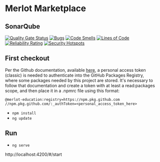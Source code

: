 # Merlot Marketplace

## SonarQube
[![Quality Gate Status](https://sonarqube.common.merlot-education.eu/api/project_badges/measure?project=merlot-education_marketplace_AYdG6VNrMxRMOCkiKtK_&metric=alert_status&token=sqb_629d7643396f780c99c0789cd0d30315336f4abc)](https://sonarqube.common.merlot-education.eu/dashboard?id=merlot-education_marketplace_AYdG6VNrMxRMOCkiKtK_) 
[![Bugs](https://sonarqube.common.merlot-education.eu/api/project_badges/measure?project=merlot-education_marketplace_AYdG6VNrMxRMOCkiKtK_&metric=bugs&token=sqb_629d7643396f780c99c0789cd0d30315336f4abc)](https://sonarqube.common.merlot-education.eu/dashboard?id=merlot-education_marketplace_AYdG6VNrMxRMOCkiKtK_)
[![Code Smells](https://sonarqube.common.merlot-education.eu/api/project_badges/measure?project=merlot-education_marketplace_AYdG6VNrMxRMOCkiKtK_&metric=code_smells&token=sqb_629d7643396f780c99c0789cd0d30315336f4abc)](https://sonarqube.common.merlot-education.eu/dashboard?id=merlot-education_marketplace_AYdG6VNrMxRMOCkiKtK_)
[![Lines of Code](https://sonarqube.common.merlot-education.eu/api/project_badges/measure?project=merlot-education_marketplace_AYdG6VNrMxRMOCkiKtK_&metric=ncloc&token=sqb_629d7643396f780c99c0789cd0d30315336f4abc)](https://sonarqube.common.merlot-education.eu/dashboard?id=merlot-education_marketplace_AYdG6VNrMxRMOCkiKtK_)
[![Reliability Rating](https://sonarqube.common.merlot-education.eu/api/project_badges/measure?project=merlot-education_marketplace_AYdG6VNrMxRMOCkiKtK_&metric=reliability_rating&token=sqb_629d7643396f780c99c0789cd0d30315336f4abc)](https://sonarqube.common.merlot-education.eu/dashboard?id=merlot-education_marketplace_AYdG6VNrMxRMOCkiKtK_)
[![Security Hotspots](https://sonarqube.common.merlot-education.eu/api/project_badges/measure?project=merlot-education_marketplace_AYdG6VNrMxRMOCkiKtK_&metric=security_hotspots&token=sqb_629d7643396f780c99c0789cd0d30315336f4abc)](https://sonarqube.common.merlot-education.eu/dashboard?id=merlot-education_marketplace_AYdG6VNrMxRMOCkiKtK_)

## First checkout
Per the Github documentation, available [here](https://docs.github.com/en/packages/working-with-a-github-packages-registry/working-with-the-npm-registry), a personal access token (classic) is needed to authenticate into the GitHub Packages Registry, where some packages needed by this project are stored.
It's necessary to follow that documentation and create a token with at least a read:packages scope, and then place it in a .npmrc file using this format:
```
@merlot-education:registry=https://npm.pkg.github.com
//npm.pkg.github.com/:_authToken=<personal_access_token_here>
```

* `npm install`
* `ng update`

## Run
* `ng serve`

http://localhost:4200/#/start 
